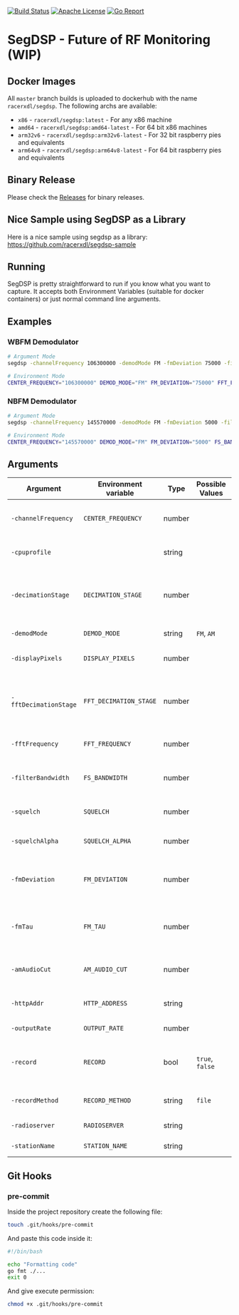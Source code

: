 [![Build Status](https://api.travis-ci.org/racerxdl/segdsp.svg?branch=master)](https://travis-ci.org/racerxdl/segdsp) [![Apache License](https://img.shields.io/badge/license-Apache-blue.svg)](https://tldrlegal.com/license/apache-license-2.0-(apache-2.0)) [![Go Report](https://goreportcard.com/badge/github.com/racerxdl/segdsp)](https://goreportcard.com/report/github.com/racerxdl/segdsp)

# SegDSP - Future of RF Monitoring (WIP)


## Docker Images

All `master` branch builds is uploaded to dockerhub with the name `racerxdl/segdsp`. The following archs are available:

- `x86` - `racerxdl/segdsp:latest` - For any x86 machine
- `amd64` - `racerxdl/segdsp:amd64-latest` - For 64 bit x86 machines
- `arm32v6` - `racerxdl/segdsp:arm32v6-latest` - For 32 bit raspberry pies and equivalents
- `arm64v8` - `racerxdl/segdsp:arm64v8-latest` - For 64 bit raspberry pies and equivalents

## Binary Release

Please check the [Releases](https://github.com/racerxdl/segdsp/releases) for binary releases.

## Nice Sample using SegDSP as a Library

Here is a nice sample using segdsp as a library: https://github.com/racerxdl/segdsp-sample

## Running

SegDSP is pretty straightforward to run if you know what you want to capture. It accepts both Environment Variables (suitable for docker containers) or just normal command line arguments.

## Examples

### WBFM Demodulator

```bash
# Argument Mode
segdsp -channelFrequency 106300000 -demodMode FM -fmDeviation 75000 -filterBandwidth 120000 -fftFrequency 106300000 -decimationStage 3 -stationName PU2NVX

# Environment Mode
CENTER_FREQUENCY="106300000" DEMOD_MODE="FM" FM_DEVIATION="75000" FFT_FREQUENCY="106300000" FS_BANDWIDTH="120000" DECIMATION_STAGE="3" STATION_NAME="PU2NVX" segdsp
```

### NBFM Demodulator

```bash
# Argument Mode
segdsp -channelFrequency 145570000 -demodMode FM -fmDeviation 5000 -filterBandwidth 15000 -fftFrequency 145570000 -decimationStage 5 -stationName PU2NVX

# Environment Mode
CENTER_FREQUENCY="145570000" DEMOD_MODE="FM" FM_DEVIATION="5000" FS_BANDWIDTH="15000" FFT_FREQUENCY="145570000" DECIMATION_STAGE="5" STATION_NAME="PU2NVX" segdsp
```

## Arguments

| Argument              | Environment variable    | Type   | Possible Values  | Description                                                       | Default Value   |
|-----------------------|-------------------------|--------|------------------|-------------------------------------------------------------------|-----------------|
| `-channelFrequency`   | `CENTER_FREQUENCY`      | number |                  | Channel (IQ) Center Frequency in Hz                               | 106300000       |
| `-cpuprofile`         |                         | string |                  | Write cpu profile to specified file                               |                 |
| `-decimationStage`    | `DECIMATION_STAGE`      | number |                  | Channel (IQ) Decimation Stage (The actual decimation will be 2^d) | 3               |
| `-demodMode`          | `DEMOD_MODE`            | string | `FM`, `AM`       | Demodulator Mode: [FM]                                            | FM              |
| `-displayPixels`      | `DISPLAY_PIXELS`        | number |                  | Width in pixels of the FFT                                        | 512             |
| `-fftDecimationStage` | `FFT_DECIMATION_STAGE`  | number |                  | FFT Decimation Stage (The actual decimation will be 2^d)          | 0               |
| `-fftFrequency`       | `FFT_FREQUENCY`         | number |                  | FFT Center Frequency in Hz                                        | 106300000       |
| `-filterBandwidth`    | `FS_BANDWIDTH`          | number |                  | First Stage Filter Bandwidth in Hert                              | 120000          |
| `-squelch`            | `SQUELCH`               | number |                  | Demodulator Squelch in dB                                         | -72             |
| `-squelchAlpha`       | `SQUELCH_ALPHA`         | number |                  | Demodulator Squelch Filter Alpha                                  | 0.001           |
| `-fmDeviation`        | `FM_DEVIATION`          | number |                  | FM Demodulator Max Deviation in Hertz                             | 75000           |
| `-fmTau`              | `FM_TAU`                | number |                  | FM Demodulator Tau in seconds (0 to disable)                      | 0.0000075       |
| `-amAudioCut`         | `AM_AUDIO_CUT`          | number |                  | AM Demodulator Audio Low Pass Cut                                 | 5000            |
| `-httpAddr`           | `HTTP_ADDRESS`          | string |                  | HTTP Service Address                                              | localhost:8080  |
| `-outputRate`         | `OUTPUT_RATE`           | number |                  | Output Rate in Hz                                                 | 48000           |
| `-record`             | `RECORD`                |  bool  | `true`, `false`  | If it should record output when not squelched                     | false           |
| `-recordMethod`       | `RECORD_METHOD`         | string | `file`           | Method to use when recording                                      | file            |
| `-radioserver`        | `RADIOSERVER`           | string |                  | radioserver Address                                                 | localhost:5555  |
| `-stationName`        | `STATION_NAME`          | string |                  | Name of the Station                                               | SegDSP          |

## Git Hooks

### pre-commit

Inside the project repository create the following file:

```bash
touch .git/hooks/pre-commit
```

And paste this code inside it:

```bash
#!/bin/bash

echo "Formatting code"
go fmt ./...
exit 0
```

And give execute permission:

```bash
chmod +x .git/hooks/pre-commit
```

